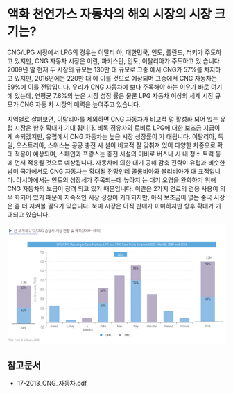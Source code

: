 # 액화 천연가스 자동차의 해외 시장의 시장 크기는?

CNG/LPG 시장에서 LPG의 경우는 이탈리
아, 대한민국, 인도, 폴란드, 터키가 주도하고 있지만, CNG
자동차 시장은 이란, 파키스탄, 인도, 이탈리아가 주도하고 있
습니다. 2009년 말 현재 두 시장의 규모는 130만 대 규모로 그중
에서 CNG가 57%를 차지하고 있지만, 2016년에는 220만 대
에 이를 것으로 예상되며 그중에서 CNG 자동차는 59%에
이를 전망입니다. 우리가 CNG 자동차에 보다 주목해야 하는
이유가 바로 여기에 있는데, 연평균 7.8%의 높은 시장 성장
률은 물론 LPG 자동차 이상의 세계 시장 규모가 CNG 자동
차 시장의 매력을 높여주고 있습니다.

지역별로 살펴보면, 이탈리아를 제외하면 CNG 자동차가
비교적 덜 활성화 되어 있는 유럽 시장은 향후 확대가 기대
됩니다. 비록 정유사의 로비로 LPG에 대한 보조금 지급이 계
속되겠지만, 유럽에서 CNG 자동차는 높은 시장 성장률이 기
대됩니다. 이탈리아, 독일, 오스트리아, 스위스는 공공 충전 시
설이 비교적 잘 갖춰져 있어 다양한 차종으로 확대 적용이
예상되며, 스페인과 프랑스는 충전 시설의 미비로 버스나 시
내 청소 트럭 등에 먼저 적용될 것으로 예상됩니다. 자동차에
의한 대기 공해 감축 전략이 유럽과 비슷한 남미 국가에서도
CNG 자동차는 확대될 전망인데 콜롬비아와 볼리비아가 대
표적입니다. 아시아에서는 인도의 성장세가 주목되는데 높아지
는 대기 오염을 완화하기 위해 CNG 자동차의 보급이 장려
되고 있기 때문입니다. 이란은 2가지 연료의 겸용 사용이 의무
화되어 있기 때문에 지속적인 시장 성장이 기대되지만, 아직
보조금이 없는 중국 시장은 좀 더 지켜볼 필요가 있습니다. 북미
시장은 아직 판매가 미미하지만 향후 확대가 기대되고 있습니다.

![](./images/액화천연가스자동차_Q12_1_1.PNG)

## 참고문서 
- 17-2013_CNG_자동차.pdf